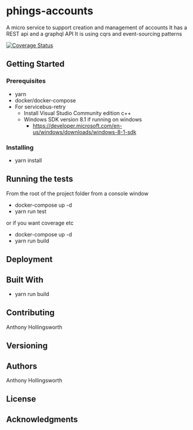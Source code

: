 # phings-accounts

A micro service to support creation and management of accounts
It has a REST api and a graphql API
It is using cqrs and event-sourcing patterns

[![Coverage Status](https://coveralls.io/repos/github/cheekytinker/phings-accounts/badge.svg?branch=master)](https://coveralls.io/github/cheekytinker/phings-accounts?branch=master)

## Getting Started

### Prerequisites

* yarn
* docker/docker-compose
* For servicebus-retry
    * Install Visual Studio Community edition c++
    * Windows SDK version 8.1 if running on windows
        * https://developer.microsoft.com/en-us/windows/downloads/windows-8-1-sdk


### Installing

* yarn install

## Running the tests

From the root of the project folder from a console window

* docker-compose up -d
* yarn run test

or if you want coverage etc

* docker-compose up -d
* yarn run build

## Deployment

## Built With

* yarn run build

## Contributing

Anthony Hollingsworth

## Versioning

## Authors

Anthony Hollingsworth

## License

## Acknowledgments

